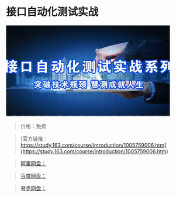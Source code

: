 # 接口自动化测试实战

![img](../../../assets/study163/free/a282fc45-4159-40c9-bee3-8fbf208b63c6.jpg)

> 价格：免费

> [官方链接：https://study.163.com/course/introduction/1005759006.htm](https://study.163.com/course/introduction/1005759006.htm)

> [阿里网盘：]()

> [百度网盘：]()

> [夸克网盘：]()
